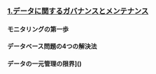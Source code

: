 ### [1.データに関するガバナンスとメンテナンス](./6/6_link/1.html)
#### モニタリングの第一歩
#### データベース問題の4つの解決法
#### データの一元管理の限界]()
